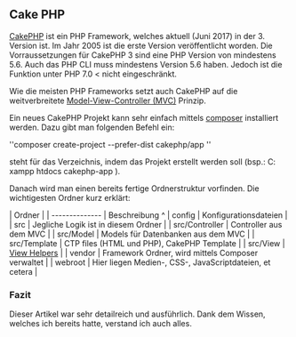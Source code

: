 ## Cake PHP
[CakePHP](https://cakephp.org/) ist ein PHP Framework, welches aktuell (Juni 2017) in der 3. Version ist. Im Jahr 2005 ist die erste Version veröffentlicht worden. Die Vorraussetzungen für CakePHP 3 sind eine PHP Version von mindestens 5.6. Auch das PHP CLI muss mindestens Version 5.6 haben. Jedoch ist die Funktion unter PHP 7.0 < nicht eingeschränkt.


Wie die meisten PHP Frameworks setzt auch CakePHP auf die weitverbreitete [Model-View-Controller (MVC)](/de/wiki/programmiersprachen/php/mvc) Prinzip.





Ein neues CakePHP Projekt kann sehr einfach mittels [composer](/de/installationen/composer) installiert werden. Dazu gibt man folgenden Befehl ein:


''composer create-project --prefer-dist cakephp/app <directory>''


<directory> steht für das Verzeichnis, indem das Projekt erstellt werden soll (bsp.: C:
xampp
htdocs
cakephp-app
).


Danach wird man einen bereits fertige Ordnerstruktur vorfinden. Die wichtigesten Ordner kurz erklärt:


| Ordner         |
| -------------- | Beschreibung                                                        ^
| config         | Konfigurationsdateien                                               |
| src            | Jegliche Logik ist in diesem Ordner                                 |
| src/Controller | Controller aus dem MVC                                              |
| src/Model      | Models für Datenbanken aus dem MVC                                  |
| src/Template   | CTP files (HTML und PHP), CakePHP Template                          |
| src/View       | [View Helpers](https://book.cakephp.org/3.0/en/views/helpers.html) |
| vendor         | Framework Ordner, wird mittels Composer verwaltet                   |
| webroot        | Hier liegen Medien-, CSS-, JavaScriptdateien, et cetera             |
### Fazit
Dieser Artikel war sehr detailreich und ausführlich. Dank dem Wissen, welches ich bereits hatte, verstand ich auch alles. 
